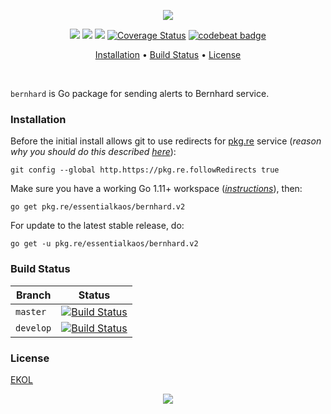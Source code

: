 <p align="center"><a href="#readme"><img src="https://gh.kaos.st/go-bernhard.svg"/></a></p>

<p align="center">
  <a href="https://godoc.org/pkg.re/essentialkaos/bernhard.v1"><img src="https://godoc.org/pkg.re/essentialkaos/bernhard.v1?status.svg"></a>
  <a href="https://goreportcard.com/report/github.com/essentialkaos/bernhard"><img src="https://goreportcard.com/badge/github.com/essentialkaos/bernhard"></a>
  <a href="https://travis-ci.com/essentialkaos/bernhard"><img src="https://travis-ci.com/essentialkaos/bernhard.svg"></a>
  <a href='https://coveralls.io/github/essentialkaos/bernhard?branch=master'><img src='https://coveralls.io/repos/github/essentialkaos/bernhard/badge.svg?branch=master' alt='Coverage Status' /></a>
  <a href="https://codebeat.co/projects/github-com-essentialkaos-bernhard-master"><img alt="codebeat badge" src="https://codebeat.co/badges/958c1200-21d8-4e14-964e-fdc88000520c" /></a>
</p>

<p align="center"><a href="#installation">Installation</a> • <a href="#build-status">Build Status</a> • <a href="#license">License</a></p>

<br/>

`bernhard` is Go package for sending alerts to Bernhard service.

### Installation

Before the initial install allows git to use redirects for [pkg.re](https://github.com/essentialkaos/pkgre) service (_reason why you should do this described [here](https://github.com/essentialkaos/pkgre#git-support)_):

```
git config --global http.https://pkg.re.followRedirects true
```

Make sure you have a working Go 1.11+ workspace (_[instructions](https://golang.org/doc/install)_), then:

```
go get pkg.re/essentialkaos/bernhard.v2
```

For update to the latest stable release, do:

```
go get -u pkg.re/essentialkaos/bernhard.v2
```

### Build Status

| Branch | Status |
|--------|--------|
| `master` | [![Build Status](https://travis-ci.com/essentialkaos/bernhard.svg?branch=master)](https://travis-ci.com/essentialkaos/bernhard) |
| `develop` | [![Build Status](https://travis-ci.com/essentialkaos/bernhard.svg?branch=develop)](https://travis-ci.com/essentialkaos/bernhard) |

### License

[EKOL](https://essentialkaos.com/ekol)

<p align="center"><a href="https://essentialkaos.com"><img src="https://gh.kaos.st/ekgh.svg"/></a></p>
